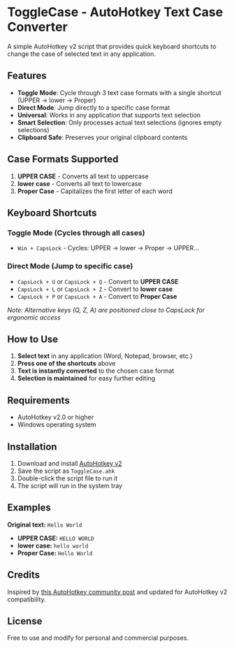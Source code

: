 # ToggleCase - AutoHotkey Text Case Converter

A simple AutoHotkey v2 script that provides quick keyboard shortcuts to change the case of selected text in any application.

## Features

- **Toggle Mode**: Cycle through 3 text case formats with a single shortcut (UPPER -> lower -> Proper)
- **Direct Mode**: Jump directly to a specific case format
- **Universal**: Works in any application that supports text selection
- **Smart Selection**: Only processes actual text selections (ignores empty selections)
- **Clipboard Safe**: Preserves your original clipboard contents

## Case Formats Supported

1. **UPPER CASE** - Converts all text to uppercase
2. **lower case** - Converts all text to lowercase  
3. **Proper Case** - Capitalizes the first letter of each word

## Keyboard Shortcuts

### Toggle Mode (Cycles through all cases)
- `Win + CapsLock` - Cycles: UPPER → lower → Proper → UPPER...

### Direct Mode (Jump to specific case)
- `CapsLock + U` or `CapsLock + Q` - Convert to **UPPER CASE**
- `CapsLock + L` or `CapsLock + Z` - Convert to **lower case**
- `CapsLock + P` or `CapsLock + A` - Convert to **Proper Case**

*Note: Alternative keys (Q, Z, A) are positioned close to CapsLock for ergonomic access*

## How to Use

1. **Select text** in any application (Word, Notepad, browser, etc.)
2. **Press one of the shortcuts** above
3. **Text is instantly converted** to the chosen case format
4. **Selection is maintained** for easy further editing

## Requirements

- AutoHotkey v2.0 or higher
- Windows operating system

## Installation

1. Download and install [AutoHotkey v2](https://www.autohotkey.com/download/ahk-v2.exe)
2. Save the script as `ToggleCase.ahk`
3. Double-click the script file to run it
4. The script will run in the system tray

## Examples

**Original text:** `Hello World`

- **UPPER CASE:** `HELLO WORLD`
- **lower case:** `hello world`
- **Proper Case:** `Hello World`

## Credits

Inspired by [this AutoHotkey community post](https://www.autohotkey.com/boards/viewtopic.php?t=92646) and updated for AutoHotkey v2 compatibility.

## License

Free to use and modify for personal and commercial purposes.